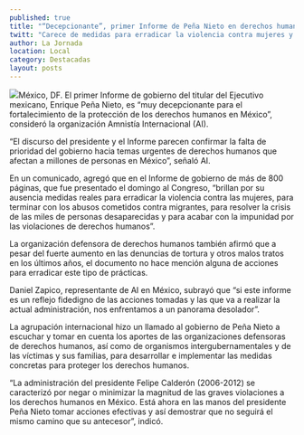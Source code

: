 ```yaml
---
published: true
title: "“Decepcionante”, primer Informe de Peña Nieto en derechos humanos: AI"
twitt: "Carece de medidas para erradicar la violencia contra mujeres y migrantes, entre otros"
author: La Jornada
location: Local
category: Destacadas
layout: posts
---
```


![](http://i.imgur.com/JfO7Tvtm.jpg)México, DF. El primer Informe de gobierno del titular del Ejecutivo mexicano, Enrique Peña Nieto, es “muy decepcionante para el fortalecimiento de la protección de los derechos humanos en México”, consideró la organización Amnistía Internacional (AI).

“El discurso del presidente y el Informe parecen confirmar la falta de prioridad del gobierno hacia temas urgentes de derechos humanos que afectan a millones de personas en México”, señaló AI.

En un comunicado, agregó que en el Informe de gobierno de más de 800 páginas, que fue presentado el domingo al Congreso, “brillan por su ausencia medidas reales para erradicar la violencia contra las mujeres, para terminar con los abusos cometidos contra migrantes, para resolver la crisis de las miles de personas desaparecidas y para acabar con la impunidad por las violaciones de derechos humanos”.

La organización defensora de derechos humanos también afirmó que a pesar del fuerte aumento en las denuncias de tortura y otros malos tratos en los últimos años, el documento no hace mención alguna de acciones para erradicar este tipo de prácticas.

Daniel Zapico, representante de AI en México, subrayó que “si este informe es un reflejo fidedigno de las acciones tomadas y las que va a realizar la actual administración, nos enfrentamos a un panorama desolador”.

La agrupación internacional hizo un llamado al gobierno de Peña Nieto a escuchar y tomar en cuenta los aportes de las organizaciones defensoras de derechos humanos, así como de organismos intergubernamentales y de las víctimas y sus familias, para desarrollar e implementar las medidas concretas para proteger los derechos humanos.

“La administración del presidente Felipe Calderón (2006-2012) se caracterizó por negar o minimizar la magnitud de las graves violaciones a los derechos humanos en México. Está ahora en las manos del presidente Peña Nieto tomar acciones efectivas y así demostrar que no seguirá el mismo camino que su antecesor”, indicó.
